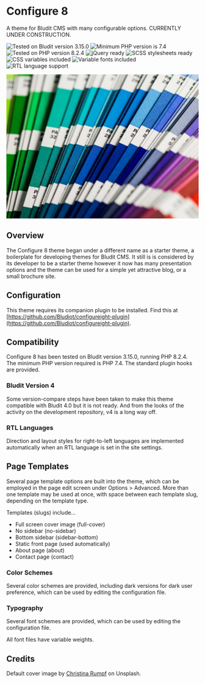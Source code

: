 # Configure 8

A theme for Bludit CMS with many configurable options. CURRENTLY UNDER CONSTRUCTION.

![Tested on Bludit version 3.15.0](https://img.shields.io/badge/Bludit-3.15.0-e6522c.svg?style=flat-square "Tested on Bludit version 3.15.0")
![Minimum PHP version is 7.4](https://img.shields.io/badge/PHP_Min-7.4-8892bf.svg?style=flat-square "Minimum PHP version is 7.4")
![Tested on PHP version 8.2.4](https://img.shields.io/badge/PHP_Test-8.2.4-8892bf.svg?style=flat-square "Tested on PHP version 8.2.4")
![jQuery ready](https://img.shields.io/badge/jQuery-Ready-0769ad.svg?style=flat-square "jQuery ready to use")
![SCSS stylesheets ready](https://img.shields.io/badge/SCSS-Ready-bf4080.svg?style=flat-square "SCSS stylesheets ready")
![CSS variables included](https://img.shields.io/badge/CSS-Variables-1769a5.svg?style=flat-square "CSS variables included")
![Variable fonts included](https://img.shields.io/badge/Fonts-Variable-ff8800.svg?style=flat-square "Variable fonts included")
![RTL language support](https://img.shields.io/badge/RTL-Ready-00aa00.svg?style=flat-square "RTL language support")

![Configure 8 theme cover image](https://github.com/Bludiot/configureight/raw/main/assets/images/cover.jpg)

## Overview

The Configure 8 theme began under a different name as a starter theme, a boilerplate for developing themes for Bludit CMS. It still is is considered by its developer to be a starter theme however it now has many presentation options and the theme can be used for a simple yet attractive blog, or a small brochure site.

## Configuration

This theme requires its companion plugin to be installed. Find this at [https://github.com/Bludiot/configureight-plugin](https://github.com/Bludiot/configureight-plugin).

## Compatibility

Configure 8 has been tested on Bludit version 3.15.0, running PHP 8.2.4. The minimum PHP version required is PHP 7.4. The standard plugin hooks are provided.

### Bludit Version 4

Some version-compare steps have been taken to make this theme compatible with Bludit 4.0 but it is not ready. And from the looks of the activity on the development repository, v4 is a long way off.

### RTL Languages

Direction and layout styles for right-to-left languages are implemented automatically when an RTL language is set in the site settings.

## Page Templates

Several page template options are built into the theme, which can be employed in the page edit screen under Options > Advanced. More than one template may be used at once, with space between each template slug, depending on the template type.

Templates (slugs) include…

- Full screen cover image (full-cover)
- No sidebar (no-sidebar)
- Bottom sidebar (sidebar-bottom)
- Static front page (used automatically)
- About page (about)
- Contact page (contact)

### Color Schemes

Several color schemes are provided, including dark versions for dark user preference, which can be used by editing the configuration file.

### Typography

Several font schemes are provided, which can be used by editing the configuration file.

All font files have variable weights.

## Credits

Default cover image by [Christina Rumpf](https://unsplash.com/@rumpf) on Unsplash.
